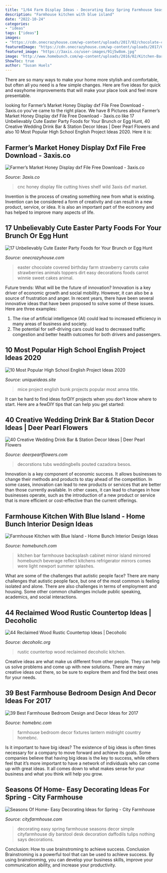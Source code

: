```yaml
---
title: "1/64 Farm Display Ideas - Decorating Easy Spring Farmhouse Seasons Decor Simple Cityfarmhouse Diy Barstool Desk Decoration Daffodils Tulips Nothing Says Decorations"
description: "Farmhouse kitchen with blue island"
date: "2022-10-24"
categories:
- "ideas"
tags: ["ideas"]
images:
- "https://cdn.onecrazyhouse.com/wp-content/uploads/2017/02/chocolate-covered-strawberry-carrots.jpg"
featuredImage: "https://cdn.onecrazyhouse.com/wp-content/uploads/2017/02/chocolate-covered-strawberry-carrots.jpg"
featured_image: "https://3axis.co/user-images/91j5w8om.jpg"
image: "http://www.homebunch.com/wp-content/uploads/2016/02/Kitchen-Bar-Kitchen-Bar-Cabinet-with-mirror-backsplash-to-reflect-the-kitchens-view-KitchenBar-KitchenBarCabinet-KitchenBarIdeas-KitchenBarBacksplash-KitchenBarDesign-.jpg"
ShowToc: true
author: "Susan Huels"
---
```



There are so many ways to make your home more stylish and comfortable, but often all you need is a few simple changes. Here are five ideas for quick and easyhome improvements that will make your place look and feel more presentable.

	

		
looking for Farmer’s Market Honey Display dxf File Free Download - 3axis.co you've came to the right place. We have 8 Pictures about Farmer’s Market Honey Display dxf File Free Download - 3axis.co like 17 Unbelievably Cute Easter Party Foods for Your Brunch or Egg Hunt, 40 Creative Wedding Drink Bar &amp; Station Decor Ideas | Deer Pearl Flowers and also 10 Most Popular High School English Project Ideas 2020. Here it is:
		
    
## Farmer’s Market Honey Display Dxf File Free Download - 3axis.co

<img loading=lazy src="https://3axis.co/user-images/91j5w8om.jpg" onerror="this.onerror=null;this.src='https://tse3.mm.bing.net/th?id=OIP.H7L3JgNBZHC-yYO2PR_bKgHaE8&amp;pid=15.1';" alt="Farmer’s Market Honey Display dxf File Free Download - 3axis.co">

_Source: 3axis.co_

>cnc honey display file cutting hives shelf wild 3axis dxf market. 

	

Invention is the process of creating something new from what is existing. Invention can be considered a form of creativity and can result in a new product, service, or idea. It is also an important part of the economy and has helped to improve many aspects of life.

    
## 17 Unbelievably Cute Easter Party Foods For Your Brunch Or Egg Hunt

<img loading=lazy src="https://cdn.onecrazyhouse.com/wp-content/uploads/2017/02/chocolate-covered-strawberry-carrots.jpg" onerror="this.onerror=null;this.src='https://tse4.mm.bing.net/th?id=OIP.JNc4VCfQbiRHsEGmA2ap5AHaKP&amp;pid=15.1';" alt="17 Unbelievably Cute Easter Party Foods for Your Brunch or Egg Hunt">

_Source: onecrazyhouse.com_

>easter chocolate covered birthday farm strawberry carrots cake strawberries animals toppers dirt easy decorations foods carrot winnie sweet cakes animal. 

	

Future trends: What will be the future of innovation?
Innovation is a key driver of economic growth and social mobility. However, it can also be a source of frustration and anger. In recent years, there have been several innovative ideas that have been proposed to solve some of these issues. Here are three examples:
1. The rise of artificial intelligence (AI) could lead to increased efficiency in many areas of business and society.
2. The potential for self-driving cars could lead to decreased traffic congestion and better health outcomes for both drivers and passengers.

    
## 10 Most Popular High School English Project Ideas 2020

<img loading=lazy src="https://www.uniqueideas.site/wp-content/uploads/amnas-english-project-for-of-mice-and-men-the-bunk-house-for.jpg" onerror="this.onerror=null;this.src='https://tse3.mm.bing.net/th?id=OIP.Fn5PLi5S5BaAtF4ChfFrdQHaNL&amp;pid=15.1';" alt="10 Most Popular High School English Project Ideas 2020">

_Source: uniqueideas.site_

>mice project english bunk projects popular most amna title. 

	

It can be hard to find ideas forDIY projects when you don't know where to start. Here are a fewDIY tips that can help you get started: 

    
## 40 Creative Wedding Drink Bar &amp; Station Decor Ideas | Deer Pearl Flowers

<img loading=lazy src="https://www.deerpearlflowers.com/wp-content/uploads/2015/03/rustic-wedding-drink-bar-decor-ideas.jpg" onerror="this.onerror=null;this.src='https://tse4.mm.bing.net/th?id=OIP.hqQxLt0U6272HZBqY_3YoAHaLH&amp;pid=15.1';" alt="40 Creative Wedding Drink Bar &amp; Station Decor Ideas | Deer Pearl Flowers">

_Source: deerpearlflowers.com_

>decorstions tubs weddingbells pouted cazadora besos. 

	

Innovation is a key component of economic success. It allows businesses to change their methods and products to stay ahead of the competition. In some cases, innovation can lead to new products or services that are better than those currently available. In other cases, it can lead to changes in how businesses operate, such as the introduction of a new product or service that is more efficient or cost-effective than the current offerings.

    
## Farmhouse Kitchen With Blue Island - Home Bunch Interior Design Ideas

<img loading=lazy src="http://www.homebunch.com/wp-content/uploads/2016/02/Kitchen-Bar-Kitchen-Bar-Cabinet-with-mirror-backsplash-to-reflect-the-kitchens-view-KitchenBar-KitchenBarCabinet-KitchenBarIdeas-KitchenBarBacksplash-KitchenBarDesign-.jpg" onerror="this.onerror=null;this.src='https://tse4.mm.bing.net/th?id=OIP.OKTxYZCAGSZIv2jfU-JJGwHaLO&amp;pid=15.1';" alt="Farmhouse Kitchen with Blue Island - Home Bunch Interior Design Ideas">

_Source: homebunch.com_

>kitchen bar farmhouse backsplash cabinet mirror island mirrored homebunch beverage reflect kitchens refrigerator mirrors comes were light newport summer splashes. 

	

What are some of the challenges that autistic people face?
There are many challenges that autistic people face, but one of the most common is feeling isolated and alone. There are also challenges in terms of employment and housing. Some other common challenges include public speaking, academics, and social interactions.

    
## 44 Reclaimed Wood Rustic Countertop Ideas | Decoholic

<img loading=lazy src="http://decoholic.org/wp-content/uploads/2014/12/Reclaimed-Wood-Rustic-Countertop-45.jpg" onerror="this.onerror=null;this.src='https://tse1.mm.bing.net/th?id=OIP.Y_evPWFwd6P7qboJiSdgDgHaKT&amp;pid=15.1';" alt="44 Reclaimed Wood Rustic Countertop Ideas | Decoholic">

_Source: decoholic.org_

>rustic countertop wood reclaimed decoholic kitchen. 

	

Creative ideas are what make us different from other people. They can help us solve problems and come up with new solutions. There are many creative ideas out there, so be sure to explore them and find the best ones for your needs.

    
## 39 Best Farmhouse Bedroom Design And Decor Ideas For 2017

<img loading=lazy src="https://cdn.homebnc.com/homeimg/2017/06/11-farmhouse-bedroom-design-decor-ideas-homebnc.jpg" onerror="this.onerror=null;this.src='https://tse3.mm.bing.net/th?id=OIP.jITFE39DbFG_xaGUprtv5AHaME&amp;pid=15.1';" alt="39 Best Farmhouse Bedroom Design and Decor Ideas for 2017">

_Source: homebnc.com_

>farmhouse bedroom decor fixtures lantern midnight country homebnc. 

	

Is it important to have big ideas?
The existence of big ideas is often times necessary for a company to move forward and achieve its goals. Some companies believe that having big ideas is the key to success, while others feel that it’s more important to have a network of individuals who can come up with great ideas. It all comes down to what makes sense for your business and what you think will help you grow.

    
## Seasons Of Home- Easy Decorating Ideas For Spring - City Farmhouse

<img loading=lazy src="https://cityfarmhouse.com/wp-content/uploads/2014/03/Seasons-of-Home-Easy-Spring-Decorating-Ideas-City-Farmhouse-DIY-Barstool-Desk-DIY-Art.jpg" onerror="this.onerror=null;this.src='https://tse2.mm.bing.net/th?id=OIP.Rk0ZdnHPO7ruSDlvGRt5qQHaLM&amp;pid=15.1';" alt="Seasons Of Home- Easy Decorating Ideas for Spring - City Farmhouse">

_Source: cityfarmhouse.com_

>decorating easy spring farmhouse seasons decor simple cityfarmhouse diy barstool desk decoration daffodils tulips nothing says decorations. 

	

Conclusion: How to use brainstroming to achieve success.
Conclusion
Brainstroming is a powerful tool that can be used to achieve success. By using brainstroming, you can develop your business skills, improve your communication ability, and increase your productivity.

